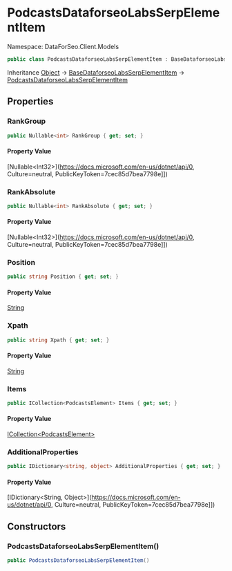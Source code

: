 # PodcastsDataforseoLabsSerpElementItem

Namespace: DataForSeo.Client.Models

```csharp
public class PodcastsDataforseoLabsSerpElementItem : BaseDataforseoLabsSerpElementItem
```

Inheritance [Object](https://docs.microsoft.com/en-us/dotnet/api/Object) → [BaseDataforseoLabsSerpElementItem](./BaseDataforseoLabsSerpElementItem.md) → [PodcastsDataforseoLabsSerpElementItem](./PodcastsDataforseoLabsSerpElementItem.md)

## Properties

### **RankGroup**

```csharp
public Nullable<int> RankGroup { get; set; }
```

#### Property Value

[Nullable&lt;Int32&gt;](https://docs.microsoft.com/en-us/dotnet/api/0, Culture=neutral, PublicKeyToken=7cec85d7bea7798e]])<br>

### **RankAbsolute**

```csharp
public Nullable<int> RankAbsolute { get; set; }
```

#### Property Value

[Nullable&lt;Int32&gt;](https://docs.microsoft.com/en-us/dotnet/api/0, Culture=neutral, PublicKeyToken=7cec85d7bea7798e]])<br>

### **Position**

```csharp
public string Position { get; set; }
```

#### Property Value

[String](https://docs.microsoft.com/en-us/dotnet/api/String)<br>

### **Xpath**

```csharp
public string Xpath { get; set; }
```

#### Property Value

[String](https://docs.microsoft.com/en-us/dotnet/api/String)<br>

### **Items**

```csharp
public ICollection<PodcastsElement> Items { get; set; }
```

#### Property Value

[ICollection&lt;PodcastsElement&gt;](./PodcastsElement.md)<br>

### **AdditionalProperties**

```csharp
public IDictionary<string, object> AdditionalProperties { get; set; }
```

#### Property Value

[IDictionary&lt;String, Object&gt;](https://docs.microsoft.com/en-us/dotnet/api/0, Culture=neutral, PublicKeyToken=7cec85d7bea7798e]])<br>

## Constructors

### **PodcastsDataforseoLabsSerpElementItem()**

```csharp
public PodcastsDataforseoLabsSerpElementItem()
```
